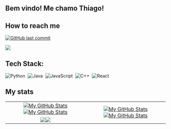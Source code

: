 ## Bem vindo! Me chamo Thiago!

## How to reach me

<a href="mailto:thiagoviniciusc33@gmail.com">
    <img alt="GitHub last commit" src="https://img.shields.io/badge/Gmail-D14836?style=for-the-badge&logo=gmail&logoColor=white" />
  </a>
  
<a href="https://instagram.com/thiago.viniciusc" target="_blank"><img src="https://img.shields.io/badge/-Instagram-%23E4405F?style=for-the-badge&logo=instagram&logoColor=white" target="_blank"></a>

## Tech Stack:

![Python](https://img.shields.io/badge/-Python-555?style=flat&logo=python)&nbsp;
![Java](https://img.shields.io/badge/-Java-555?style=flat&logo=openjdk&logoColor=FFA518)&nbsp;
![JavaScript](https://img.shields.io/badge/-JavaScript-555?style=flat&logo=javascript)&nbsp;
![C++](https://img.shields.io/badge/-C++-blue?style=flat&logo=cplusplus)&nbsp;
![React](https://shields.io/badge/react-black?style=flat&logo=react&style=for-the-badge)&nbsp;


## My stats

<table>
    <tr>
        <td align="center"><a href="https://github.com/thiagoclopes#gh-light-mode-only"><img src="https://github-readme-stats.vercel.app/api?username=thiagoclopes&show_icons=true&theme=default&include_all_commits=true#gh-light-mode-only" alt="My GitHub Stats"/></a><a href="https://github.com/thiagoclopes#gh-dark-mode-only"><img src="https://github-readme-stats.vercel.app/api?username=thiagoclopes&show_icons=true&theme=tokyonight&include_all_commits=true#gh-dark-mode-only" alt="My GitHub Stats"/></a></td>
        <td rowspan="2" align="center"><a href="https://github.com/thiagoclopes#gh-light-mode-only"><img src="https://github-readme-stats.vercel.app/api/top-langs/?username=thiagoclopes&theme=default&langs_count=8#gh-light-mode-only" alt="My GitHub Stats"/></a><a href="https://github.com/thiagoclopes#gh-dark-mode-only"><img src="https://github-readme-stats.vercel.app/api/top-langs/?username=thiagoclopes&theme=tokyonight&langs_count=8#gh-dark-mode-only" alt="My GitHub Stats"/></a></td>
    </tr>
    <tr>
        <td align="center"><a href="https://github.com/thiagoclopes#gh-light-mode-only"><img src="https://github-readme-streak-stats.herokuapp.com/?user=thiagoclopes&theme=default"/></a><a href="https://github.com/thiagoclopes#gh-dark-mode-only"><img src="https://github-readme-streak-stats.herokuapp.com/?user=thiagoclopes&theme=tokyonight"/></a></td>
    </tr>
    
</table>
